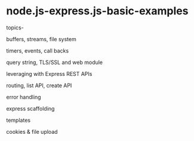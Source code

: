 # node.js-express.js-basic-examples

topics-

buffers, streams, file system

timers, events, call backs

query string, TLS/SSL and web module

leveraging with Express REST APIs

routing, list API, create API

error handling

express scaffolding

templates

cookies & file upload
